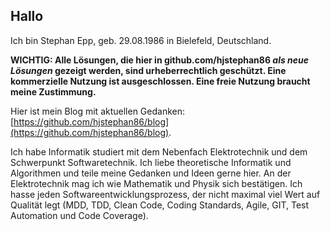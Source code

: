 ## Hallo
Ich bin Stephan Epp, geb. 29.08.1986 in Bielefeld, Deutschland.

**WICHTIG: Alle Lösungen, die hier in github.com/hjstephan86 *als neue Lösungen* gezeigt werden, sind urheberrechtlich geschützt. Eine kommerzielle Nutzung ist ausgeschlossen. Eine freie Nutzung braucht meine Zustimmung.**

Hier ist mein Blog mit aktuellen Gedanken: [https://github.com/hjstephan86/blog](https://github.com/hjstephan86/blog).

Ich habe Informatik studiert mit dem Nebenfach Elektrotechnik und dem Schwerpunkt Softwaretechnik. Ich liebe theoretische Informatik und Algorithmen und teile meine Gedanken und Ideen gerne hier. An der Elektrotechnik mag ich wie Mathematik und Physik sich bestätigen. Ich hasse jeden Softwareentwicklungsprozess, der nicht maximal viel Wert auf Qualität legt (MDD, TDD, Clean Code, Coding Standards, Agile, GIT, Test Automation und Code Coverage).

<!--
**hjstephan86/hjstephan86** is a ✨ _special_ ✨ repository because its `README.md` (this file) appears on your GitHub profile.

Here are some ideas to get you started:

- 🔭 I’m currently working on ...
- 🌱 I’m currently learning ...
- 👯 I’m looking to collaborate on ...
- 🤔 I’m looking for help with ...
- 💬 Ask me about ...
- 📫 How to reach me: ...
- 😄 Pronouns: ...
- ⚡ Fun fact: ...
-->
